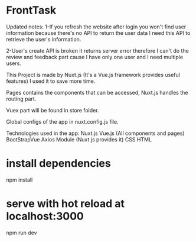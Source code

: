 # FrontTask

Updated notes:
1-If you refresh the website after login you won't find user information
because there's no API to return the user data I need this API to retrieve the user's information.

2-User's create API is broken it returns server error therefore I can't do the
review and feedback part cause I have only one user and I need multiple users.

This Project is made by Nuxt.js (It's a Vue.js framework provides useful features) I used it to save more time.

Pages contains the components that can be accessed, Nuxt.js handles the routing part.

Vuex part will be found in store folder.

Global configs of the app in nuxt.config.js file.

Technologies used in the app:
Nuxt.js
Vue.js (All components and pages)
BootStrapVue
Axios Module (Nuxt.js provides it)
CSS
HTML

# install dependencies

npm install

# serve with hot reload at localhost:3000

npm run dev
